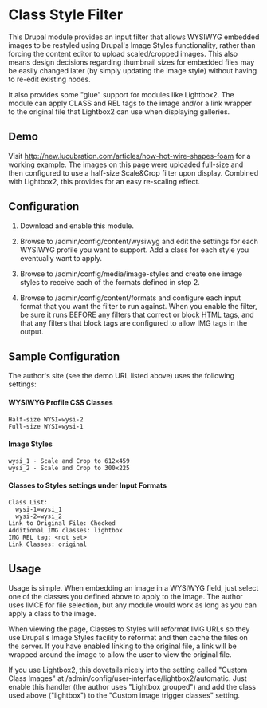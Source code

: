 Class Style Filter
==================

This Drupal module provides an input filter that allows WYSIWYG embedded images
to be restyled using Drupal's Image Styles functionality, rather than forcing
the content editor to upload scaled/cropped images. This also means design
decisions regarding thumbnail sizes for embedded files may be easily changed
later (by simply updating the image style) without having to re-edit existing
nodes.

It also provides some "glue" support for modules like Lightbox2. The module can
apply CLASS and REL tags to the image and/or a link wrapper to the original
file that Lightbox2 can use when displaying galleries.

Demo
----
Visit http://new.lucubration.com/articles/how-hot-wire-shapes-foam for a working
example. The images on this page were uploaded full-size and then configured to
use a half-size Scale&Crop filter upon display. Combined with Lightbox2, this
provides for an easy re-scaling effect.

Configuration
-------------
1. Download and enable this module.

2. Browse to /admin/config/content/wysiwyg and edit the settings for each
   WYSIWYG profile you want to support. Add a class for each style you
   eventually want to apply.

3. Browse to /admin/config/media/image-styles and create one image styles to
   receive each of the formats defined in step 2.

4. Browse to /admin/config/content/formats and configure each input format that
   you want the filter to run against. When you enable the filter, be sure it
   runs BEFORE any filters that correct or block HTML tags, and that any filters
   that block tags are configured to allow IMG tags in the output.
   
Sample Configuration
--------------------
The author's site (see the demo URL listed above) uses the following settings:

#### WYSIWYG Profile CSS Classes

    Half-size WYSI=wysi-2
    Full-size WYSI=wysi-1

#### Image Styles

    wysi_1 - Scale and Crop to 612x459
    wysi_2 - Scale and Crop to 300x225

#### Classes to Styles settings under Input Formats

    Class List:
      wysi-1=wysi_1
      wysi-2=wysi_2
    Link to Original File: Checked
    Additional IMG classes: lightbox
    IMG REL tag: <not set>
    Link Classes: original
     
Usage
-----
Usage is simple. When embedding an image in a WYSIWYG field, just select one of
the classes you defined above to apply to the image. The author uses IMCE for
file selection, but any module would work as long as you can apply a class to
the image.

When viewing the page, Classes to Styles will reformat IMG URLs so they use
Drupal's Image Styles facility to reformat and then cache the files on the
server. If you have enabled linking to the original file, a link will be wrapped
around the image to allow the user to view the original file.

If you use Lightbox2, this dovetails nicely into the setting called "Custom
Class Images" at /admin/config/user-interface/lightbox2/automatic. Just enable
this handler (the author uses "Lightbox grouped") and add the class used above
("lightbox") to the "Custom image trigger classes" setting.
